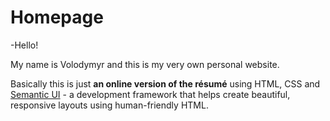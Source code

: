 # Homepage

-Hello!

My name is Volodymyr and this is my very own personal website.

Basically this is just **an online version of the résumé** using HTML, CSS and [Semantic UI](https://github.com/Semantic-Org/Semantic-UI) - a development framework that helps create beautiful, responsive layouts using human-friendly HTML.
